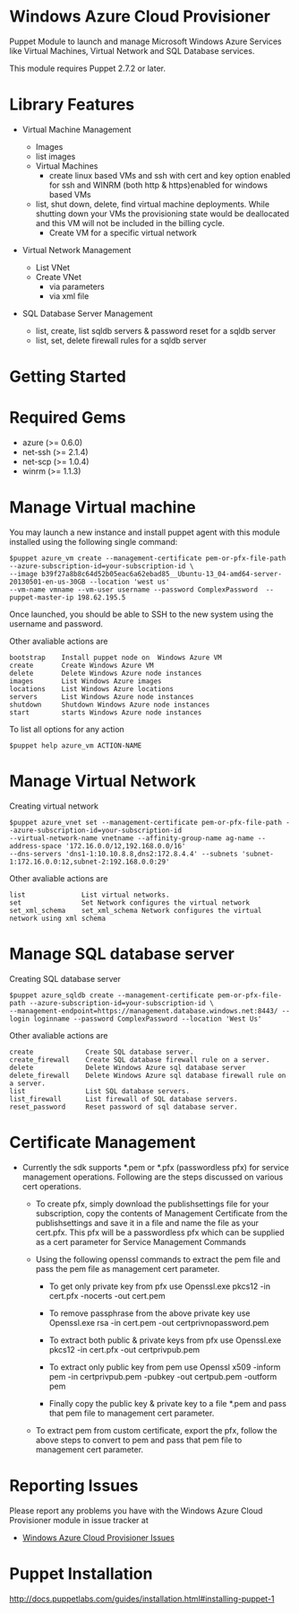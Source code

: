 Windows Azure Cloud Provisioner
========================

Puppet Module to launch and manage Microsoft Windows Azure Services like Virtual Machines, Virtual Network and SQL Database services.

This module requires Puppet 2.7.2 or later.

# Library Features
* Virtual Machine Management
    * Images
	* list images	
    * Virtual Machines
        * create linux based VMs and ssh with cert and key option enabled for ssh and WINRM (both http & https)enabled for windows based VMs
	* list, shut down, delete, find virtual machine deployments. While shutting down your VMs the provisioning state would be deallocated and this VM will not be included in the billing cycle.
        * Create VM for a specific virtual network

* Virtual Network Management
    * List VNet
    * Create VNet
    	* via parameters
    	* via xml file
    	
* SQL Database Server Management
	* list, create, list sqldb servers & password reset for a sqldb server
	* list, set, delete firewall rules for a sqldb server


Getting Started
===============

Required Gems
=============

 * azure (>= 0.6.0)
 * net-ssh (>= 2.1.4)
 * net-scp (>= 1.0.4)
 * winrm (>= 1.1.3)

Manage Virtual machine
========================

You may launch a new instance and install puppet agent with this module installed using the following single command:

    $puppet azure_vm create --management-certificate pem-or-pfx-file-path --azure-subscription-id=your-subscription-id \
    --image b39f27a8b8c64d52b05eac6a62ebad85__Ubuntu-13_04-amd64-server-20130501-en-us-30GB --location 'west us' 
    --vm-name vmname --vm-user username --password ComplexPassword  --puppet-master-ip 198.62.195.5

Once launched, you should be able to SSH to the new system using the username and password.

Other avaliable actions are

  
    bootstrap    Install puppet node on  Windows Azure VM
    create       Create Windows Azure VM
    delete       Delete Windows Azure node instances
    images       List Windows Azure images
    locations    List Windows Azure locations
    servers      List Windows Azure node instances
    shutdown     Shutdown Windows Azure node instances
    start        starts Windows Azure node instances

To list all options for any action

    $puppet help azure_vm ACTION-NAME

Manage Virtual Network
========================

Creating virtual network

    $puppet azure_vnet set --management-certificate pem-or-pfx-file-path --azure-subscription-id=your-subscription-id
    --virtual-network-name vnetname --affinity-group-name ag-name --address-space '172.16.0.0/12,192.168.0.0/16'
    --dns-servers 'dns1-1:10.10.8.8,dns2:172.8.4.4' --subnets 'subnet-1:172.16.0.0:12,subnet-2:192.168.0.0:29'

Other avaliable actions are

    list              List virtual networks.
    set               Set Network configures the virtual network
    set_xml_schema    set_xml_schema Network configures the virtual network using xml schema

Manage SQL database server
========================

Creating SQL database server

    $puppet azure_sqldb create --management-certificate pem-or-pfx-file-path --azure-subscription-id=your-subscription-id \
    --management-endpoint=https://management.database.windows.net:8443/ --login loginname --password ComplexPassword --location 'West Us'

Other avaliable actions are

    create             Create SQL database server.
    create_firewall    Create SQL database firewall rule on a server.
    delete             Delete Windows Azure sql database server
    delete_firewall    Delete Windows Azure sql database firewall rule on a server.
    list               List SQL database servers.
    list_firewall      List firewall of SQL database servers.
    reset_password     Reset password of sql database server.


# Certificate Management

* Currently the sdk supports *.pem or *.pfx (passwordless pfx) for service management operations. Following are the steps discussed on various cert operations.

	* To create pfx, simply download the publishsettings file for your subscription, copy the contents of Management Certificate from the publishsettings and save it in a file and name the file
	  as your cert.pfx. This pfx will be a passwordless pfx which can be supplied as a cert parameter for Service Management Commands

	* Using the following openssl commands to extract the pem file and pass the pem file as management cert parameter.

		* To get only private key from pfx use Openssl.exe pkcs12 -in cert.pfx -nocerts -out cert.pem

		* To remove passphrase from the above private key use Openssl.exe rsa -in cert.pem -out certprivnopassword.pem

		* To extract both public & private keys from pfx use Openssl.exe pkcs12 -in cert.pfx -out certprivpub.pem

		* To extract only public key from pem use Openssl x509 -inform pem -in certprivpub.pem -pubkey -out certpub.pem -outform pem

		* Finally copy the public key & private key to a file *.pem and pass that pem file to management cert parameter.

	* To extract pem from custom certificate, export the pfx, follow the above steps to convert to pem and pass that pem file to management cert parameter.
	
# Reporting Issues

  Please report any problems you have with the Windows Azure Cloud Provisioner module in issue tracker at
  
  * [Windows Azure Cloud Provisioner Issues](https://github.com/MSOpenTech/azure-puppet/issues)

Puppet Installation
===================

http://docs.puppetlabs.com/guides/installation.html#installing-puppet-1


